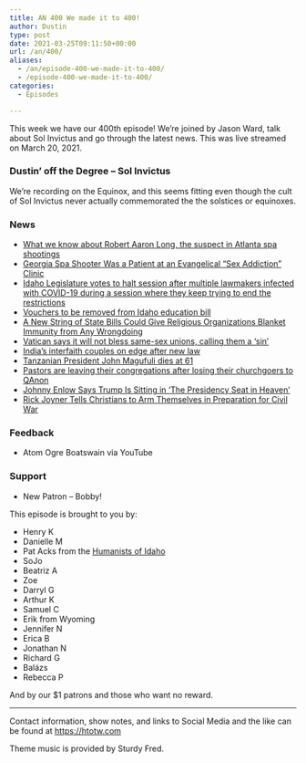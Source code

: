 ```yaml
---
title: AN 400 We made it to 400!
author: Dustin
type: post
date: 2021-03-25T09:11:50+00:00
url: /an/400/
aliases:
  - /an/episode-400-we-made-it-to-400/
  - /episode-400-we-made-it-to-400/
categories:
  - Episodes

---
```

<div id="buzzsprout-player-10552709"></div><script src="https://www.buzzsprout.com/1983601/10552709-400-we-made-it-to-400.js?container_id=buzzsprout-player-10552709&player=small" type="text/javascript" charset="utf-8"></script>

This week we have our 400th episode! We&#8217;re joined by Jason Ward, talk about Sol Invictus and go through the latest news. This was live streamed on March 20, 2021.

<!--more-->

### Dustin&#8217; off the Degree &#8211; Sol Invictus

We&#8217;re recording on the Equinox, and this seems fitting even though the cult of Sol Invictus never actually commemorated the the solstices or equinoxes.

### News

  *  [What we know about Robert Aaron Long, the suspect in Atlanta spa shootings][1]
  *  [Georgia Spa Shooter Was a Patient at an Evangelical &#8220;Sex Addiction&#8221; Clinic][2]
  *  [Idaho Legislature votes to halt session after multiple lawmakers infected with COVID-19 during a session where they keep trying to end the restrictions][3]
  *  [Vouchers to be removed from Idaho education bill][4]
  *  [A New String of State Bills Could Give Religious Organizations Blanket Immunity from Any Wrongdoing][5]
  *  [Vatican says it will not bless same-sex unions, calling them a &#8216;sin&#8217;][6]
  *  [India&#8217;s interfaith couples on edge after new law][7]
  *  [Tanzanian President John Magufuli dies at 61][8]
  *  [Pastors are leaving their congregations after losing their churchgoers to QAnon][9]
  *  [Johnny Enlow Says Trump Is Sitting in &#8216;The Presidency Seat in Heaven&#8217;][10]
  *  [Rick Joyner Tells Christians to Arm Themselves in Preparation for Civil War][11]

### Feedback

  * Atom Ogre Boatswain via YouTube

### Support

  * New Patron &#8211; Bobby!

This episode is brought to you by:

  * Henry K
  * Danielle M
  * Pat Acks from the [Humanists of Idaho][12]
  * SoJo
  * Beatriz A
  * Zoe
  * Darryl G
  * Arthur K
  * Samuel C
  * Erik from Wyoming
  * Jennifer N
  * Erica B
  * Jonathan N
  * Richard G
  * Balázs
  * Rebecca P

And by our $1 patrons and those who want no reward.

* * *

Contact information, show notes, and links to Social Media and the like can be found at <https://htotw.com>

Theme music is provided by Sturdy Fred.

 [1]: https://www.cnn.com/2021/03/17/us/robert-aaron-long-suspected-shooter/index.html
 [2]: https://friendlyatheist.patheos.com/2021/03/19/georgia-spa-shooter-was-a-patient-at-an-evangelical-sex-addiction-clinic/
 [3]: https://www.ktvb.com/mobile/article/news/local/capitol-watch/idaho-legislature-may-halt-session-lawmakers-infected-with-covid-19-capitol-watch/277-3d87c8a2-4814-47e2-a466-8e1d3f3a094d
 [4]: https://www.idahopress.com/eyeonboise/controversial-scholarships-to-be-removed-from-education-bill-link-to-full-story/article_03d0abe6-a303-5500-875f-445bb1a20964.html
 [5]: https://www.aclu.org/news/religious-liberty/a-new-string-of-state-bills-could-give-religious-organizations-blanket-immunity-from-any-wrongdoing/
 [6]: https://www.cnn.com/2021/03/15/europe/vatican-same-sex-unions-decision-intl/index.html
 [7]: https://www.yahoo.com/news/indias-interfaith-couples-edge-law-004619276.html
 [8]: https://www.aljazeera.com/news/2021/3/17/tanzanian-president-john-magufuli-is-dead-vp
 [9]: https://www.businessinsider.com.au/pastors-quit-after-qanon-radicalize-congregation-2021-3
 [10]: https://www.rightwingwatch.org/post/johnny-enlow-says-trump-is-sitting-in-the-presidency-seat-in-heaven/
 [11]: https://www.rightwingwatch.org/post/rick-joyner-tells-christians-to-arm-themselves-in-preparation-for-civil-war/
 [12]: https://www.humanistsofidaho.org/